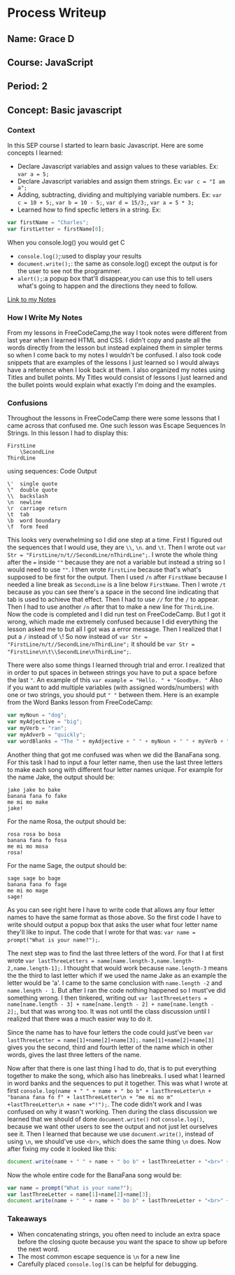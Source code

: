 # Process Writeup

## Name: Grace D
## Course: JavaScript
## Period: 2
## Concept: Basic javascript

### Context

In this SEP course I started to learn basic Javascript. Here are some concepts I learned:
* Declare Javascript variables and assign values to these variables. Ex: `var a = 5;`
* Declare Javascript variables and assign them strings. Ex: `var c = "I am a";`
* Adding, subtracting, dividing and multiplying variable numbers. Ex: `var c = 10 + 5;`, `var b = 10 - 5;`, `var d = 15/3;`, `var a = 5 * 3;`
* Learned how to find specfic letters in a string. Ex:  
```js
var firstName = "Charles";
var firstLetter = firstName[0];
```
When you console.log() you would get C
* `console.log()`;:used to display your results
* `document.write();`: the same as console.log() except the output is for the user to see not the programmer.
* `alert();`:a popup box that'll disappear,you can use this to tell users what's going to happen and the directions they need to follow.

[Link to my Notes](https://docs.google.com/document/d/16sq6bjA4Tzv9S05zmJa_n01E-EAXv8AVI1qMKO25mPs/edit)

### How I Write My Notes
From my lessons in FreeCodeCamp,the way I took notes were different from last year when I learned HTML and CSS. I didn't copy and paste all the words directly from the lesson but instead explained them in simpler terms so when I come back to my notes I wouldn't be confused. I also took code snippets that are examples of the lessons I just learned so I would always have a reference when I look back at them. I also organized my notes using Titles and bullet points. My Titles would consist of lessons I just learned and the bullet points would explain what exactly I'm doing and the examples.

### Confusions
Throughout the lessons in FreeCodeCamp there were some lessons that I came across that confused me. One such lesson was Escape Sequences In Strings. In this lesson I had to display this:
```
FirstLine
    \SecondLine
ThirdLine
```
using sequences:
Code Output
```
\'	single quote
\"	double quote
\\	backslash
\n	newline
\r	carriage return
\t	tab
\b	word boundary
\f	form feed
```
This looks very overwhelming so I did one step at a time. First I figured out the sequences that I would use, they are `\\`, `\n`. and `\t`. Then I wrote out `var Str = "FirstLine/n/t//SecondLine/nThirdLine";`. I wrote the whole thing after the `=` inside `""` because they are not a variable but instead a string so I would need to use `""`. I then wrote `FirstLine` because that's what's supposed to be first for the output. Then I used `/n` after `FirstName` because I needed a line break as `SecondLine` is a line below `FirstName`. Then I wrote `/t` because as you can see there's a space in the second line indicating that tab is used to achieve that effect. Then I had to use `//` for the `/` to appear. Then I had to use another `/n` after that to make a new line for `ThirdLine`. Now the code is completed and I did run test on FreeCodeCamp. But I got it wrong, which made me extremely confused because I did everything the lesson asked me to but all I got was a error message. Then I realized that I put a `/` instead of `\`! So now instead of `var Str = "FirstLine/n/t//SecondLine/nThirdLine";` it should be `var Str = "FirstLine\n\t\\SecondLine\nThirdLine";`. 

There were also some things I learned through trial and error. I realized that in order to put spaces in between strings you have to put a space before the last `"`. An example of this `var example = "Hello. " + "Goodbye. "` Also if you want to add multiple variables (with assigned words/numbers) with one or two strings, you should put `" "` between them. Here is an example from the Word Banks lesson from FreeCodeCamp:
```js
var myNoun = "dog";
var myAdjective = "big";
var myVerb = "ran";
var myAdverb = "quickly";
var wordBlanks = "The " + myAdjective + " " + myNoun + " " + myVerb + " "+ myAdverb + ".";
```

Another thing that got me confused was when we did the BanaFana song. For this task I had to input a four letter name, then use the last three letters to make each song with different four letter names unique. For example for the name Jake, the output should be:
```
jake jake bo bake
banana fana fo fake
me mi mo make
jake!
```
For the name Rosa, the output should be:
```
rosa rosa bo bosa
banana fana fo fosa
me mi mo mosa
rosa!
```
For the name Sage, the output should be:
```
sage sage bo bage
banana fana fo fage
me mi mo mage
sage!
```
As you can see right here I have to write code that allows any four letter names to have the same format as those above. So the first code I have to write should output a popup box that asks the user what four letter name they'll like to input. The code that I wrote for that was: `var name = prompt("What is your name?");`.

The next step was to find the last three letters of the word. For that I at first wrote `var lastThreeLetters = name[name.length-3,name.length-2,name.length-1];`. I thought that would work because `name.length-3` means the the third to last letter which if we used the name Jake as an example the letter would be 'a'. I came to the same conclusion with `name.length -2` and `name.length - 1`. But after I ran the code nothing happened so I must've did something wrong. I then tinkered, writing out `var lastThreeLetters = name[name.length - 3] + name[name.length - 2] + name[name.length - 2];`, but that was wrong too. It was not until the class discussion until I realized that there was a much easier way to do it.

Since the name has to have four letters the code could just've been `var lastThreeLetter = name[1]+name[2]+name[3];`. `name[1]+name[2]+name[3]` gives you the second, third and fourth letter of the name which in other words, gives the last three letters of the name.

Now after that there is one last thing I had to do, that is to put everything together to make the song, which also has linebreaks. I used what I learned in word banks and the sequences to put it together. This was what I wrote at first `console.log(name + " " + name + " bo b" + lastThreeLetter\n + "banana fana fo f" + lastThreeLetter\n + "me mi mo m" +lastThreeLetter\n + name +"!");`. The code didn't work and I was confused on why it wasn't working. Then during the class discussion we learned that we should of done `document.write()` not `console.log()`, because we want other users to see the output and not just let ourselves see it. Then I learned that because we use `document.write()`, instead of using `\n`, we should've use `<br>`, which does the same thing `\n` does. Now after fixing my code it looked like this: 
```js
document.write(name + " " + name + " bo b" + lastThreeLetter + "<br>" + "banana fana fo f" + lastThreeLetter + "<br>" + "me mi mo m" +lastThreeLetter + "<br>" + name +"!");`
```

Now the whole entire code for the BanaFana song would be:
```js
var name = prompt("What is your name?");
var lastThreeLetter = name[1]+name[2]+name[3];
document.write(name + " " + name + " bo b" + lastThreeLetter + "<br>" + "banana fana fo f" + lastThreeLetter + "<br>" + "me mi mo m" +lastThreeLetter + "<br>" + name +"!");
```

### Takeaways
* When concatenating strings, you often need to include an extra space before the closing quote because you want the space to show up before the next word.
* The most common escape sequence is `\n` for a new line
* Carefully placed `console.log()`s can be helpful for debugging.